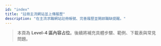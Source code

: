 ```yaml
---
id: "index"
title: "註冊主流網站並上傳履歷"
description: "在主流求職網站註冊帳號、完善履歷並開啟職缺提醒。"
---
```


> 本頁為 **Level-4 區內容占位**。後續將補充具體步驟、範例、下載表與常見問題。
